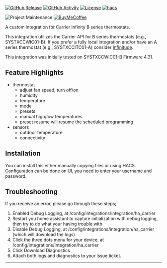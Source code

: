 [![GitHub Release][releases-shield]][releases]
[![GitHub Activity][commits-shield]][commits]
[![License][license-shield]](LICENSE)
[![hacs][hacsbadge]][hacs]

![Project Maintenance][maintenance-shield]
[![BuyMeCoffee][buymecoffeebadge]][buymecoffee]

A custom integration for Carrier Infinity B series thermostats.

This integration utilizes the Carrier API for B series thermostats (e.g., SYSTXCCWIC01-B). If you prefer a fully local integration and/or have an A series thermostat (e.g., SYSTXCCITC01-A) consider [Infinitude](https://github.com/MizterB/homeassistant-infinitude).

This integration was initially tested on SYSTXCCWIC01-B Firmware 4.31.

## Feature Highlights ##
- thermostat
  - adjust fan speed, turn off/on
  - humidity
  - temperature
  - mode
  - presets
  - manual high/low temperatures
  - preset resume will resume the scheduled programming
- sensors
  - outdoor temperature
  - connectivity

## Installation ##
You can install this either manually copying files or using HACS. Configuration can be done on UI, you need to enter your username and password.

## Troubleshooting ##
If you receive an error, please go through these steps;
1. Enabled Debug Logging, at /config/integrations/integration/ha_carrier
2. Restart you home assistant to capture initialization with debug logging, then try to do what your having trouble with
3. Disable Debug Logging, at /config/integrations/integration/ha_carrier (which will download the logs)
4. Click the three dots menu for your device, at /config/integrations/integration/ha_carrier
5. Click Download Diagnostics
6. Attach both logs and diagnostics to your issue ticket.

***

[ha_carrier]: https://github.com/dahlb/ha_carrier
[commits-shield]: https://img.shields.io/github/commit-activity/y/dahlb/ha_carrier.svg?style=for-the-badge
[commits]: https://github.com/dahlb/ha_carrier/commits/main
[hacs]: https://github.com/hacs/integration
[hacsbadge]: https://img.shields.io/badge/HACS-Default-41BDF5.svg?style=for-the-badge
[forum]: https://community.home-assistant.io/
[license-shield]: https://img.shields.io/github/license/dahlb/ha_carrier.svg?style=for-the-badge
[maintenance-shield]: https://img.shields.io/badge/maintainer-Bren%20Dahl%20%40dahlb-blue.svg?style=for-the-badge
[releases-shield]: https://img.shields.io/github/release/dahlb/ha_carrier.svg?style=for-the-badge
[releases]: https://github.com/dahlb/ha_carrier/releases
[buymecoffee]: https://www.buymeacoffee.com/dahlb
[buymecoffeebadge]: https://img.shields.io/badge/buy%20me%20a%20coffee-donate-yellow.svg?style=for-the-badge
